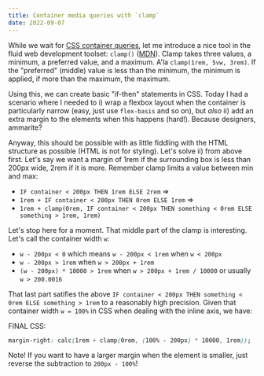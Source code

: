 ```yaml
---
title: Container media queries with `clamp`
date: 2022-09-07
---
```


While we wait for [CSS container queries](https://developer.mozilla.org/en-US/docs/Web/CSS/CSS_Container_Queries), let me introduce a nice tool in the fluid web development toolset: `clamp()` ([MDN](https://developer.mozilla.org/en-US/docs/Web/CSS/clamp)). Clamp takes three values, a minimum, a preferred value, and a maximum. A'la `clamp(1rem, 5vw, 3rem)`. If the "preferred" (middle) value is less than the minimum, the minimum is applied, if more than the maximum, the maximum.

Using this, we can create basic "if-then" statements in CSS. Today I had a scenario where I needed to i) wrap a flexbox layout when the container is particularly narrow (easy, just use `flex-basis` and so on), but *also* ii) add an extra margin to the elements when this happens (hard!). Because designers, ammarite?

Anyway, this should be possible with as little fiddling with the HTML structure as possible (HTML is not for styling). Let's solve ii) from above first. Let's say we want a margin of 1rem if the surrounding box is less than 200px wide, 2rem if it is more. Remember clamp limits a value between min and max:

- `IF container < 200px THEN 1rem ELSE 2rem` =>
- `1rem + IF container < 200px THEN 0rem ELSE 1rem` =>
- `1rem + clamp(0rem, IF container < 200px THEN something < 0rem ELSE something > 1rem, 1rem)`

Let's stop here for a moment. That middle part of the clamp is interesting. Let's call the container width `w`:

- `w - 200px < 0` which means `w - 200px < 1rem` when `w < 200px`
- `w - 200px > 1rem` when `w > 200px + 1rem`
- `(w - 200px) * 10000 > 1rem` when `w > 200px + 1rem / 10000` or usually `w > 200.0016`

That last part satifies the above `IF container < 200px THEN something < 0rem ELSE something > 1rem` to a reasonably high precision. Given that container width `w = 100%` in CSS when dealing with the inline axis, we have:

FINAL CSS:

```css
margin-right: calc(1rem + clamp(0rem, (100% - 200px) * 10000, 1rem));
```

Note! If you want to have a larger margin when the element is smaller, just reverse the subtraction to `200px - 100%`!
